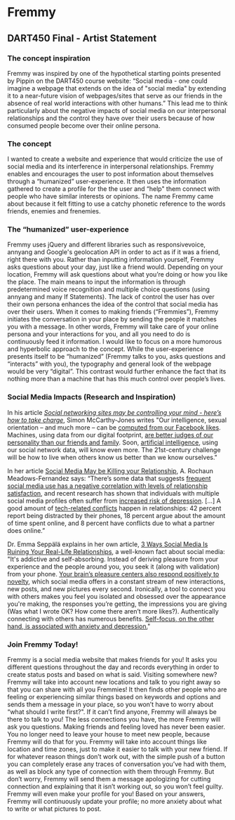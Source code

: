# Fremmy

## DART450 Final - Artist Statement

### The concept inspiration

Fremmy was inspired by one of the hypothetical starting points presented by Pippin on the DART450 course website: “Social media - one could imagine a webpage that extends on the idea of "social media" by extending it to a near-future vision of webpages/sites that serve as our friends in the absence of real world interactions with other humans.” This lead me to think particularly about the negative impacts of social media on our interpersonal relationships and the control they have over their users because of how consumed people become over their online persona. 

### The concept

I wanted to create a website and experience that would criticize the use of social media and its interference in interpersonal relationships. Fremmy enables and encourages the user to post information about themselves through a “humanized” user-experience. It then uses the information gathered to create a profile for the the user and “help" them connect with people who have similar interests or opinions. The name Fremmy came about because it felt fitting to use a catchy phonetic reference to the words friends, enemies and frenemies. 

### The “humanized” user-experience

Fremmy uses jQuery and different libraries such as responsivevoice, annyang and Google's geolocation API in order to act as if it was a friend, right there with you. Rather than inputting information yourself, Fremmy asks questions about your day, just like a friend would. Depending on your location, Fremmy will ask questions about what you’re doing or how you like the place. The main means to input the information is through predetermined voice recognition and multiple choice questions (using annyang and many If Statements). The lack of control the user has over their own persona enhances the idea of the control that social media has over their users. When it comes to making friends (“Fremmies”), Fremmy initiates the conversation in your place by sending the people it matches you with a message. In other words, Fremmy will take care of your online persona and your interactions for you, and all you need to do is continuously feed it information. I would like to focus on a more humorous and hyperbolic approach to the concept. While the user-experience presents itself to be “humanized” (Fremmy talks to you, asks questions and “interacts” with you), the typography and general look of the webpage would be very “digital”. This contrast would further enhance the fact that its nothing more than a machine that has this much control over people’s lives.

### Social Media Impacts (Research and Inspiration)

In his article [*Social networking sites may be controlling your mind - here’s how to take charge*](https://theconversation.com/social-networking-sites-may-be-controlling-your-mind-heres-how-to-take-charge-88516), Simon McCarthy-Jones writes "Our intelligence, sexual orientation – and much more – can be [computed from our Facebook likes](https://www.ncbi.nlm.nih.gov/pubmed/23479631). Machines, using data from our digital footprint, [are better judges of our personality than our friends and family](https://www.ncbi.nlm.nih.gov/pubmed/25583507). Soon, [artificial intelligence](https://medium.com/intuitionmachine/deep-learning-to-predict-human-behavior-a2cd2ce14132), using our social network data, will know even more. The 21st-century challenge will be how to live when others know us better than we know ourselves."

In her article [Social Media May be Killing your Relationship](https://www.nytimes.com/2017/08/29/smarter-living/navigating-social-media-relationships.html), A. Rochaun Meadows-Fernandez says: “There’s some data that suggests [frequent social media use has a negative correlation with levels of relationship satisfaction](http://www.sciencedirect.com/science/article/pii/S0747563214001563), and recent research has shown that individuals with multiple social media profiles often suffer from [increased risk of depression](http://www.braininstitute.pitt.edu/using-lots-social-media-sites-raises-depression-risk). […] A good amount of [tech-related conflicts](http://www.pewinternet.org/2014/02/11/couples-the-internet-and-social-media/) happen in relationships: 42 percent report being distracted by their phones, 18 percent argue about the amount of time spent online, and 8 percent have conflicts due to what a partner does online.”

Dr. Emma Seppälä explains in her own article, [3 Ways Social Media Is Ruining Your Real-Life Relationships](https://www.mindbodygreen.com/0-24023/3-ways-social-media-is-ruining-your-reallife-relationships.html), a well-known fact about social media: "It's addictive and self-absorbing. Instead of deriving pleasure from your experience and the people around you, you seek it (along with validation) from your phone. [Your brain’s pleasure centers also respond positively to novelty](http://lifehacker.com/novelty-and-the-brain-why-new-things-make-us-feel-so-g-508983802), which social media offers in a constant stream of new interactions, new posts, and new pictures every second. Ironically, a tool to connect you with others makes you feel you isolated and obsessed over the appearance you're making, the responses you’re getting, the impressions you are giving (Was what I wrote OK? How come there aren’t more likes?). Authentically connecting with others has numerous benefits. [Self-focus, on the other hand, is associated with anxiety and depression.](http://www.psychologicalscience.org/index.php/publications/observer/2013/may-june-13/the-compassionate-mind.html)"


### Join Fremmy Today!

Fremmy is a social media website that makes friends for you! It asks you different questions throughout the day and records everything in order to create status posts and based on what is said. Visiting somewhere new? Fremmy will take into account new locations and talk to you right away so that you can share with all you Fremmies! It then finds other people who are feeling or experiencing similar things based on keywords and options and sends them a message in your place, so you won’t have to worry about “what should I write first?". If it can’t find anyone, Fremmy will always be there to talk to you! The less connections you have, the more Fremmy will ask you questions. Making friends and feeling loved has never been easier. You no longer need to leave your house to meet new people, because Fremmy will do that for you. Fremmy will take into account things like location and time zones, just to make it easier to talk with your new friend. If for whatever reason things don’t work out, with the simple push of a button you can completely erase any traces of conversation you’ve had with them, as well as block any type of connection with them through Fremmy. But don’t worry, Fremmy will send them a message apologizing for cutting connection and explaining that it isn’t working out, so you won’t feel guilty. Fremmy will even make your profile for you! Based on your answers, Fremmy will continuously update your profile; no more anxiety about what to write or what pictures to post.

